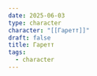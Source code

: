 ```yaml
---
date: 2025-06-03
type: character
character: "[[Гаретт]]"
draft: false
title: Гаретт
tags:
  - character
---
```

